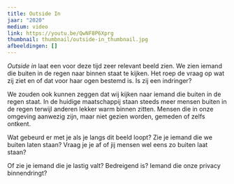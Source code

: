 ```yaml
---
title: Outside In
jaar: "2020"
medium: video
link: https://youtu.be/QwNF8P6Xprg
thumbnail: thumbnail/outside-in_thumbnail.jpg
afbeeldingen: []
---
```

*Outside in* laat een voor deze tijd zeer relevant beeld zien. We zien iemand die buiten in de regen naar binnen staat te kijken. Het roep de vraag op wat zij ziet en of dat voor haar ogen bestemd is. Is zij een indringer?

We zouden ook kunnen zeggen dat wij kijken naar iemand die buiten in de regen staat. In de huidige maatschappij staan steeds meer mensen buiten in de regen terwijl anderen lekker warm binnen zitten. Mensen die in onze omgeving aanwezig zijn, maar niet gezien worden, gemeden of zelfs ontkent.

Wat gebeurd er met je als je langs dit beeld loopt? Zie je iemand die we buiten laten staan? Vraag je je af of jij mensen wel eens zo buiten laat staan?

Of zie je iemand die je lastig valt? Bedreigend is? Iemand die onze privacy binnendringt?
